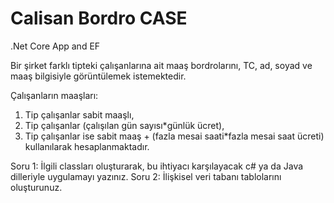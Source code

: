 # Calisan Bordro CASE
.Net Core App and EF 

Bir şirket farklı tipteki çalışanlarına ait maaş bordrolarını, TC, ad, soyad ve maaş bilgisiyle görüntülemek istemektedir. 

Çalışanların maaşları: 

1. Tip çalışanlar sabit maaşlı, 
2. Tip çalışanlar (çalışılan gün sayısı*günlük ücret), 
3. Tip çalışanlar ise sabit maaş + (fazla mesai saati*fazla mesai saat ücreti) kullanılarak hesaplanmaktadır. 

Soru 1: İlgili classları oluşturarak, bu ihtiyacı karşılayacak c# ya da Java dilleriyle uygulamayı yazınız.
Soru 2: İlişkisel veri tabanı tablolarını oluşturunuz.
